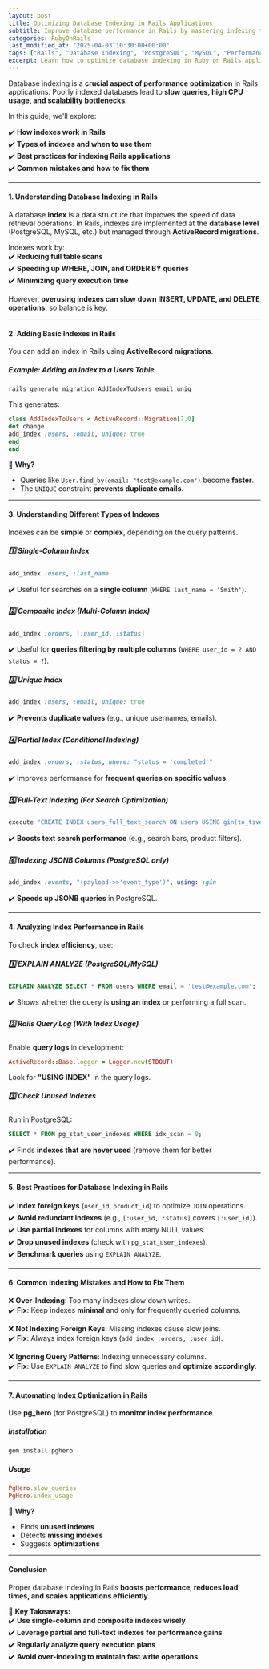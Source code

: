 ```yaml
---
layout: post  
title: Optimizing Database Indexing in Rails Applications  
subtitle: Improve database performance in Rails by mastering indexing techniques  
categories: RubyOnRails
last_modified_at: "2025-04-03T10:30:00+00:00"
tags: ["Rails", "Database Indexing", "PostgreSQL", "MySQL", "Performance Optimization"]  
excerpt: Learn how to optimize database indexing in Ruby on Rails applications to improve query performance, reduce load times, and enhance scalability.  
---
```

Database indexing is a **crucial aspect of performance optimization** in Rails applications. Poorly indexed databases lead to **slow queries, high CPU usage, and scalability bottlenecks**.

In this guide, we'll explore:

✔️ **How indexes work in Rails**  
✔️ **Types of indexes and when to use them**  
✔️ **Best practices for indexing Rails applications**  
✔️ **Common mistakes and how to fix them**

---

#### **1. Understanding Database Indexing in Rails**
A database **index** is a data structure that improves the speed of data retrieval operations. In Rails, indexes are implemented at the **database level** (PostgreSQL, MySQL, etc.) but managed through **ActiveRecord migrations**.

Indexes work by:  
✔️ **Reducing full table scans**  
✔️ **Speeding up WHERE, JOIN, and ORDER BY queries**  
✔️ **Minimizing query execution time**

However, **overusing indexes can slow down INSERT, UPDATE, and DELETE operations**, so balance is key.

---

#### **2. Adding Basic Indexes in Rails**
You can add an index in Rails using **ActiveRecord migrations**.

##### **Example: Adding an Index to a Users Table**
```sh  
rails generate migration AddIndexToUsers email:uniq  
```

This generates:  
```rb  
class AddIndexToUsers < ActiveRecord::Migration[7.0]  
def change  
add_index :users, :email, unique: true  
end  
end  
```

📌 **Why?**
- Queries like `User.find_by(email: "test@example.com")` become **faster**.
- The `UNIQUE` constraint **prevents duplicate emails**.

---

#### **3. Understanding Different Types of Indexes**
Indexes can be **simple** or **complex**, depending on the query patterns.

##### **1️⃣ Single-Column Index**
```rb  
add_index :users, :last_name  
```  
✔️ Useful for searches on a **single column** (`WHERE last_name = 'Smith'`).

##### **2️⃣ Composite Index (Multi-Column Index)**
```rb  
add_index :orders, [:user_id, :status]  
```  
✔️ Useful for **queries filtering by multiple columns** (`WHERE user_id = ? AND status = ?`).

##### **3️⃣ Unique Index**
```rb  
add_index :users, :email, unique: true  
```  
✔️ **Prevents duplicate values** (e.g., unique usernames, emails).

##### **4️⃣ Partial Index (Conditional Indexing)**
```rb  
add_index :orders, :status, where: "status = 'completed'"  
```  
✔️ Improves performance for **frequent queries on specific values**.

##### **5️⃣ Full-Text Indexing** *(For Search Optimization)*
```rb  
execute "CREATE INDEX users_full_text_search ON users USING gin(to_tsvector('english', name || ' ' || bio));"  
```  
✔️ **Boosts text search performance** (e.g., search bars, product filters).

##### **6️⃣ Indexing JSONB Columns (PostgreSQL only)**
```rb  
add_index :events, "(payload->>'event_type')", using: :gin  
```  
✔️ **Speeds up JSONB queries** in PostgreSQL.

---

#### **4. Analyzing Index Performance in Rails**
To check **index efficiency**, use:

##### **1️⃣ EXPLAIN ANALYZE (PostgreSQL/MySQL)**
```sql  
EXPLAIN ANALYZE SELECT * FROM users WHERE email = 'test@example.com';  
```  
✔️ Shows whether the query is **using an index** or performing a full scan.

##### **2️⃣ Rails Query Log (With Index Usage)**
Enable **query logs** in development:  
```rb  
ActiveRecord::Base.logger = Logger.new(STDOUT)  
```  
Look for **"USING INDEX"** in the query logs.

##### **3️⃣ Check Unused Indexes**
Run in PostgreSQL:  
```sql  
SELECT * FROM pg_stat_user_indexes WHERE idx_scan = 0;  
```  
✔️ Finds **indexes that are never used** (remove them for better performance).

---

#### **5. Best Practices for Database Indexing in Rails**
✔️ **Index foreign keys** (`user_id`, `product_id`) to optimize `JOIN` operations.  
✔️ **Avoid redundant indexes** (e.g., `[:user_id, :status]` covers `[:user_id]`).  
✔️ **Use partial indexes** for columns with many NULL values.  
✔️ **Drop unused indexes** (check with `pg_stat_user_indexes`).  
✔️ **Benchmark queries** using `EXPLAIN ANALYZE`.

---

#### **6. Common Indexing Mistakes and How to Fix Them**
❌ **Over-Indexing**: Too many indexes slow down writes.  
✔️ **Fix**: Keep indexes **minimal** and only for frequently queried columns.

❌ **Not Indexing Foreign Keys**: Missing indexes cause slow joins.  
✔️ **Fix**: Always index foreign keys (`add_index :orders, :user_id`).

❌ **Ignoring Query Patterns**: Indexing unnecessary columns.  
✔️ **Fix**: Use `EXPLAIN ANALYZE` to find slow queries and **optimize accordingly**.

---

#### **7. Automating Index Optimization in Rails**
Use **pg_hero** (for PostgreSQL) to **monitor index performance**.

##### **Installation**
```sh  
gem install pghero  
```

##### **Usage**
```rb  
PgHero.slow_queries  
PgHero.index_usage  
```

🚀 **Why?**
- Finds **unused indexes**
- Detects **missing indexes**
- Suggests **optimizations**

---

#### **Conclusion**
Proper database indexing in Rails **boosts performance, reduces load times, and scales applications efficiently**.

🚀 **Key Takeaways:**  
✔️ **Use single-column and composite indexes wisely**  
✔️ **Leverage partial and full-text indexes for performance gains**  
✔️ **Regularly analyze query execution plans**  
✔️ **Avoid over-indexing to maintain fast write operations**

